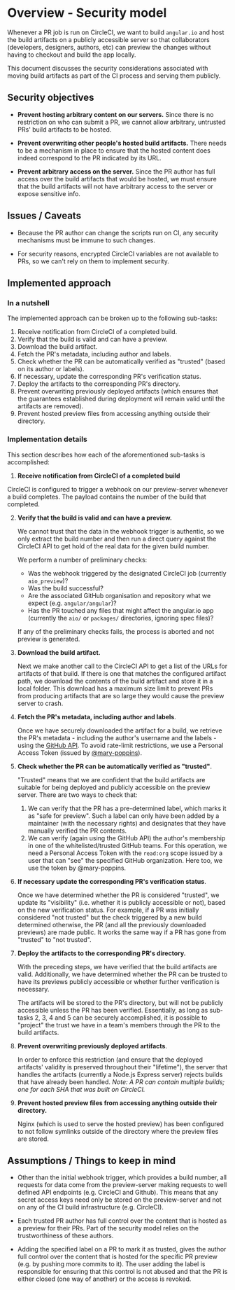 # Overview - Security model


Whenever a PR job is run on CircleCI, we want to build `angular.io` and host the build artifacts on
a publicly accessible server so that collaborators (developers, designers, authors, etc) can preview
the changes without having to checkout and build the app locally.

This document discusses the security considerations associated with moving build artifacts as
part of the CI process and serving them publicly.


## Security objectives

- **Prevent hosting arbitrary content on our servers.**
  Since there is no restriction on who can submit a PR, we cannot allow arbitrary, untrusted PRs'
  build artifacts to be hosted.

- **Prevent overwriting other people's hosted build artifacts.**
  There needs to be a mechanism in place to ensure that the hosted content does indeed correspond
  to the PR indicated by its URL.

- **Prevent arbitrary access on the server.**
  Since the PR author has full access over the build artifacts that would be hosted, we must
  ensure that the build artifacts will not have arbitrary access to the server or expose sensitive
  info.


## Issues / Caveats

- Because the PR author can change the scripts run on CI, any security mechanisms must be immune to
  such changes.

- For security reasons, encrypted CircleCI variables are not available to PRs, so we can't rely on
  them to implement security.


## Implemented approach


### In a nutshell
The implemented approach can be broken up to the following sub-tasks:

1. Receive notification from CircleCI of a completed build.
2. Verify that the build is valid and can have a preview.
3. Download the build artifact.
4. Fetch the PR's metadata, including author and labels.
5. Check whether the PR can be automatically verified as "trusted" (based on its author or labels).
6. If necessary, update the corresponding PR's verification status.
7. Deploy the artifacts to the corresponding PR's directory.
8. Prevent overwriting previously deployed artifacts (which ensures that the guarantees established
   during deployment will remain valid until the artifacts are removed).
9. Prevent hosted preview files from accessing anything outside their directory.


### Implementation details
This section describes how each of the aforementioned sub-tasks is accomplished:

1. **Receive notification from CircleCI of a completed build**

  CircleCI is configured to trigger a webhook on our preview-server whenever a build completes.
  The payload contains the number of the build that completed.

2. **Verify that the build is valid and can have a preview.**

   We cannot trust that the data in the webhook trigger is authentic, so we only extract the build
   number and then run a direct query against the CircleCI API to get hold of the real data for
   the given build number.

   We perform a number of preliminary checks:
   - Was the webhook triggered by the designated CircleCI job (currently `aio_preview`)?
   - Was the build successful?
   - Are the associated GitHub organisation and repository what we expect (e.g. `angular/angular`)?
   - Has the PR touched any files that might affect the angular.io app (currently the `aio/` or
     `packages/` directories, ignoring spec files)?

   If any of the preliminary checks fails, the process is aborted and not preview is generated.

3. **Download the build artifact.**

   Next we make another call to the CircleCI API to get a list of the URLs for artifacts of that
   build. If there is one that matches the configured artifact path, we download the contents of the
   build artifact and store it in a local folder. This download has a maximum size limit to prevent
   PRs from producing artifacts that are so large they would cause the preview server to crash.

4. **Fetch the PR's metadata, including author and labels**.

   Once we have securely downloaded the artifact for a build, we retrieve the PR's metadata -
   including the author's username and the labels - using the
   [GitHub API](https://developer.github.com/v3/).
   To avoid rate-limit restrictions, we use a Personal Access Token (issued by
   [@mary-poppins](https://github.com/mary-poppins)).

5. **Check whether the PR can be automatically verified as "trusted"**.

   "Trusted" means that we are confident that the build artifacts are suitable for being deployed
   and publicly accessible on the preview server. There are two ways to check that:
   1. We can verify that the PR has a pre-determined label, which marks it as "safe for preview".
      Such a label can only have been added by a maintainer (with the necessary rights) and
      designates that they have manually verified the PR contents.
   2. We can verify (again using the GitHub API) the author's membership in one of the
      whitelisted/trusted GitHub teams. For this operation, we need a Personal Access Token with the
      `read:org` scope issued by a user that can "see" the specified GitHub organization.
      Here too, we use the token by @mary-poppins.

6. **If necessary update the corresponding PR's verification status**.

   Once we have determined whether the PR is considered "trusted", we update its "visibility" (i.e.
   whether it is publicly accessible or not), based on the new verification status. For example, if
   a PR was initially considered "not trusted" but the check triggered by a new build determined
   otherwise, the PR (and all the previously downloaded previews) are made public. It works the same
   way if a PR has gone from "trusted" to "not trusted".

7. **Deploy the artifacts to the corresponding PR's directory.**

   With the preceding steps, we have verified that the build artifacts are valid. Additionally, we
   have determined whether the PR can be trusted to have its previews publicly accessible or whether
   further verification is necessary.

   The artifacts will be stored to the PR's directory, but will not be publicly accessible unless
   the PR has been verified. Essentially, as long as sub-tasks 2, 3, 4 and 5 can be securely
   accomplished, it is possible to "project" the trust we have in a team's members through the PR to
   the build artifacts.

8. **Prevent overwriting previously deployed artifacts**.

   In order to enforce this restriction (and ensure that the deployed artifacts' validity is
   preserved throughout their "lifetime"), the server that handles the artifacts (currently a Node.js Express server) rejects builds that have already been handled.
   _Note: A PR can contain multiple builds; one for each SHA that was built on CircleCI._

9. **Prevent hosted preview files from accessing anything outside their directory.**

   Nginx (which is used to serve the hosted preview) has been configured to not follow symlinks
   outside of the directory where the preview files are stored.


## Assumptions / Things to keep in mind

- Other than the initial webhook trigger, which provides a build number, all requests for data come
  from the preview-server making requests to well defined API endpoints (e.g. CircleCI and Github).
  This means that any secret access keys need only be stored on the preview-server and not on any of
  the CI build infrastructure (e.g. CircleCI).

- Each trusted PR author has full control over the content that is hosted as a preview for their
  PRs. Part of the security model relies on the trustworthiness of these authors.

- Adding the specified label on a PR to mark it as trusted, gives the author full control over the
  content that is hosted for the specific PR preview (e.g. by pushing more commits to it). The user
  adding the label is responsible for ensuring that this control is not abused and that the PR is
  either closed (one way of another) or the access is revoked.

